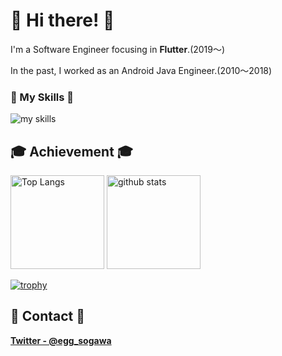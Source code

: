 # 🍻 Hi there! 🍻
I'm a Software Engineer focusing in **Flutter**.(2019〜)

In the past, I worked as an Android Java Engineer.(2010〜2018)


###  🎁 My Skills 🎁
<img alt="my skills" src="https://skillicons.dev/icons?theme=light&perline=5&i=flutter,dart,firebase,androidstudio,java,ps,figma,unity,wordpress,vscode" />


## 🎓 Achievement 🎓
<p align="left"> 
  <img alt="Top Langs" height="150px" src="https://github-readme-stats.vercel.app/api/top-langs/?username=YoshihideSogawa&layout=compact&show_icons=true" />
  <img alt="github stats" height="150px" src="https://github-readme-stats-sigma-five.vercel.app/api?username=YoshihideSogawa&count_private=true&include_all_commits=true" />
</p>


[![trophy](https://github-profile-trophy.vercel.app/?username=YoshihideSogawa&margin-w=5)](https://github.com/YoshihideSogawa/)

## 💬 Contact 💬

**[Twitter - @egg_sogawa](https://twitter.com/egg_sogawa)**
